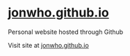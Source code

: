 [jonwho.github.io](jonwho.github.io)
================

Personal website hosted through Github

Visit site at [jonwho.github.io](jonwho.github.io)
